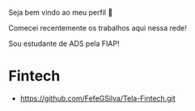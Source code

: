 Seja bem vindo ao meu perfil 👋

Comecei recentemente os trabalhos aqui nessa rede!

Sou estudante de ADS pela FIAP!
# Fintech

- https://github.com/FefeGSilva/Tela-Fintech.git

<!--
**FefeGSilva/FefeGSilva** is a ✨ _special_ ✨ repository because its `README.md` (this file) appears on your GitHub profile.

Here are some ideas to get you started:

- 🔭 I’m currently working on ...
- 🌱 I’m currently learning ...
- 👯 I’m looking to collaborate on ...
- 🤔 I’m looking for help with ...
- 💬 Ask me about ...
- 📫 How to reach me: ...
- 😄 Pronouns: ...
- ⚡ Fun fact: ...
-->
